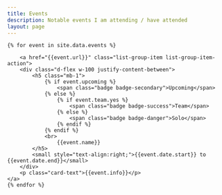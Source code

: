 ```yaml
---
title: Events
description: Notable events I am attending / have attended
layout: page
---
```


<div class="list-group" id="posts">

    {% for event in site.data.events %}

        <a href="{{event.url}}" class="list-group-item list-group-item-action">
        <div class="d-flex w-100 justify-content-between">
            <h5 class="mb-1">
                {% if event.upcoming %}
                    <span class="badge badge-secondary">Upcoming</span>
                {% else %}
                    {% if event.team.yes %}
                        <span class="badge badge-success">Team</span>
                    {% else %}
                        <span class="badge badge-danger">Solo</span>
                    {% endif %}
                {% endif %}
                <br>
                    {{event.name}} 
            </h5>
            <small style="text-align:right;">{{event.date.start}} to {{event.date.end}}</small>
        </div>
        <p class="card-text">{{event.info}}</p>
    </a> 
    {% endfor %}
</div>